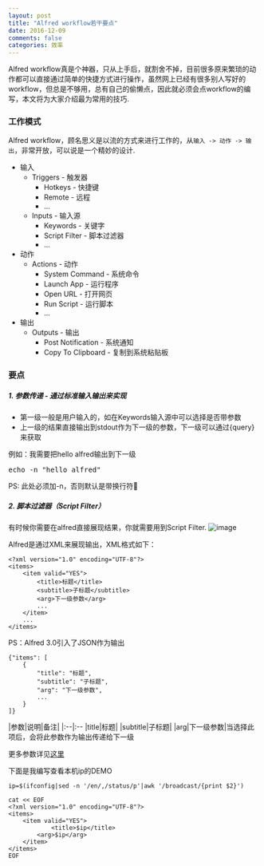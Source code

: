 ```yaml
---
layout: post
title: "Alfred workflow若干要点"
date: 2016-12-09
comments: false
categories: 效率
---
```


Alfred workflow真是个神器，只从上手后，就割舍不掉，目前很多原来繁琐的动作都可以直接通过简单的快捷方式进行操作，虽然网上已经有很多别人写好的workflow，但总是不够用，总有自己的偷懒点，因此就必须会点workflow的编写，本文将为大家介绍最为常用的技巧.


### 工作模式
 Alfred workflow，顾名思义是以流的方式来进行工作的，从`输入 -> 动作 -> 输出`，非常开放，可以说是一个精妙的设计.
 
* 输入
	* Triggers - 触发器
		* Hotkeys - 快捷键
		* Remote - 远程
		* ...
	* Inputs - 输入源
		* Keywords - 关键字
		* Script Filter - 脚本过滤器
		* ...
* 动作
	* Actions - 动作
		* System Command - 系统命令
		* Launch App - 运行程序
		* Open URL - 打开网页
		* Run Script - 运行脚本
		* ...
* 输出
	* Outputs - 输出
		* Post Notification - 系统通知
		* Copy To Clipboard - 复制到系统粘贴板
		
### 要点

##### 1. 参数传递 - 通过标准输入输出来实现

* 第一级一般是用户输入的，如在Keywords输入源中可以选择是否带参数
* 上一级的结果直接输出到stdout作为下一级的参数，下一级可以通过{query}来获取

例如：我需要把hello alfred输出到下一级
<pre>
echo -n "hello alfred" 
</pre>
PS: 此处必须加-n，否则默认是带换行符

##### 2. 脚本过滤器（Script Filter）

有时候你需要在alfred直接展现结果，你就需要用到Script Filter.
![image](https://www.alfredapp.com/help/workflows/inputs/script-filter/json-example.png)

Alfred是通过XML来展现输出，XML格式如下：

```
<?xml version="1.0" encoding="UTF-8"?>
<items>
    <item valid="YES">
        <title>标题</title>
        <subtitle>子标题</subtitle>
		<arg>下一级参数</arg>
		...
    </item>
	...
</items>
```
PS：Alfred 3.0引入了JSON作为输出

```
{"items": [
    {
        "title": "标题",
        "subtitle": "子标题",
        "arg": "下一级参数",
        ...
    }
]}
```

|参数|说明|备注|
|:--|:--
|title|标题|
|subtitle|子标题|
|arg|下一级参数|当选择此项后，会将此参数作为输出传递给下一级

更多参数详见[这里](https://www.alfredapp.com/help/workflows/inputs/script-filter/json/)


下面是我编写查看本机ip的DEMO

```
ip=$(ifconfig|sed -n '/en/,/status/p'|awk '/broadcast/{print $2}')

cat << EOF
<?xml version="1.0" encoding="UTF-8"?>
<items>
    <item valid="YES">
        	<title>$ip</title>
		<arg>$ip</arg>
    </item>
</items>
EOF
```